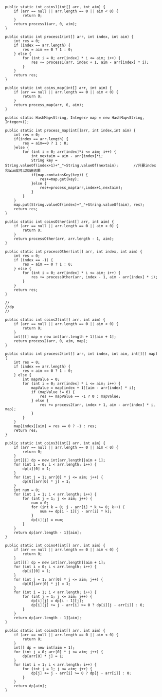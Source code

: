     public static int coins1(int[] arr, int aim) {
		if (arr == null || arr.length == 0 || aim < 0) {
			return 0;
		}
		return process1(arr, 0, aim);
	}

	public static int process1(int[] arr, int index, int aim) {
		int res = 0;
		if (index == arr.length) {
			res = aim == 0 ? 1 : 0;
		} else {
			for (int i = 0; arr[index] * i <= aim; i++) {
				res += process1(arr, index + 1, aim - arr[index] * i);
			}
		}
		return res;
	}
	
	public static int coins_map(int[] arr, int aim) {
		if (arr == null || arr.length == 0 || aim < 0) {
			return 0;
		}
		return process_map(arr, 0, aim);
	}
	
	public static HashMap<String, Integer> map = new HashMap<String, Integer>();
	
	public static int process_map(int[]arr, int index,int aim) {
		int res = 0;
		if(index == arr.length) {
			res = aim==0 ? 1 : 0;
		}else {
			for (int i = 0; arr[index]*i <= aim; i++) {
				int nextaim = aim - arr[index]*i;
				String key = String.valueOf(index+1)+"_"+String.valueOf(nextaim);		//只要index和aim就可以知道结果
				if(map.containsKey(key)) {
					res+=map.get(key);
				}else {
					res+=process_map(arr,index+1,nextaim);
				}
			}
		}
		map.put(String.valueOf(index)+"_"+String.valueOf(aim), res);
		return res;
	}
	
	public static int coinsOther(int[] arr, int aim) {
		if (arr == null || arr.length == 0 || aim < 0) {
			return 0;
		}
		return processOther(arr, arr.length - 1, aim);
	}

	public static int processOther(int[] arr, int index, int aim) {
		int res = 0;
		if (index == -1) {
			res = aim == 0 ? 1 : 0;
		} else {
			for (int i = 0; arr[index] * i <= aim; i++) {
				res += processOther(arr, index - 1, aim - arr[index] * i);
			}
		}
		return res;
	}

	//
	//dp
	//
	
	public static int coins2(int[] arr, int aim) {
		if (arr == null || arr.length == 0 || aim < 0) {
			return 0;
		}
		int[][] map = new int[arr.length + 1][aim + 1];
		return process2(arr, 0, aim, map);
	}

	public static int process2(int[] arr, int index, int aim, int[][] map) {
		int res = 0;
		if (index == arr.length) {
			res = aim == 0 ? 1 : 0;
		} else {
			int mapValue = 0;
			for (int i = 0; arr[index] * i <= aim; i++) {
				mapValue = map[index + 1][aim - arr[index] * i];
				if (mapValue != 0) {
					res += mapValue == -1 ? 0 : mapValue;
				} else {
					res += process2(arr, index + 1, aim - arr[index] * i, map);
				}
			}
		}
		map[index][aim] = res == 0 ? -1 : res;
		return res;
	}

	public static int coins3(int[] arr, int aim) {
		if (arr == null || arr.length == 0 || aim < 0) {
			return 0;
		}
		int[][] dp = new int[arr.length][aim + 1];
		for (int i = 0; i < arr.length; i++) {
			dp[i][0] = 1;
		}
		for (int j = 1; arr[0] * j <= aim; j++) {
			dp[0][arr[0] * j] = 1;
		}
		int num = 0;
		for (int i = 1; i < arr.length; i++) {
			for (int j = 1; j <= aim; j++) {
				num = 0;
				for (int k = 0; j - arr[i] * k >= 0; k++) {
					num += dp[i - 1][j - arr[i] * k];
				}
				dp[i][j] = num;
			}
		}
		return dp[arr.length - 1][aim];
	}

	public static int coins4(int[] arr, int aim) {
		if (arr == null || arr.length == 0 || aim < 0) {
			return 0;
		}
		int[][] dp = new int[arr.length][aim + 1];
		for (int i = 0; i < arr.length; i++) {
			dp[i][0] = 1;
		}
		for (int j = 1; arr[0] * j <= aim; j++) {
			dp[0][arr[0] * j] = 1;
		}
		for (int i = 1; i < arr.length; i++) {
			for (int j = 1; j <= aim; j++) {
				dp[i][j] = dp[i - 1][j];
				dp[i][j] += j - arr[i] >= 0 ? dp[i][j - arr[i]] : 0;
			}
		}
		return dp[arr.length - 1][aim];
	}

	public static int coins5(int[] arr, int aim) {
		if (arr == null || arr.length == 0 || aim < 0) {
			return 0;
		}
		int[] dp = new int[aim + 1];
		for (int j = 0; arr[0] * j <= aim; j++) {
			dp[arr[0] * j] = 1;
		}
		for (int i = 1; i < arr.length; i++) {
			for (int j = 1; j <= aim; j++) {
				dp[j] += j - arr[i] >= 0 ? dp[j - arr[i]] : 0;
			}
		}
		return dp[aim];
	}
